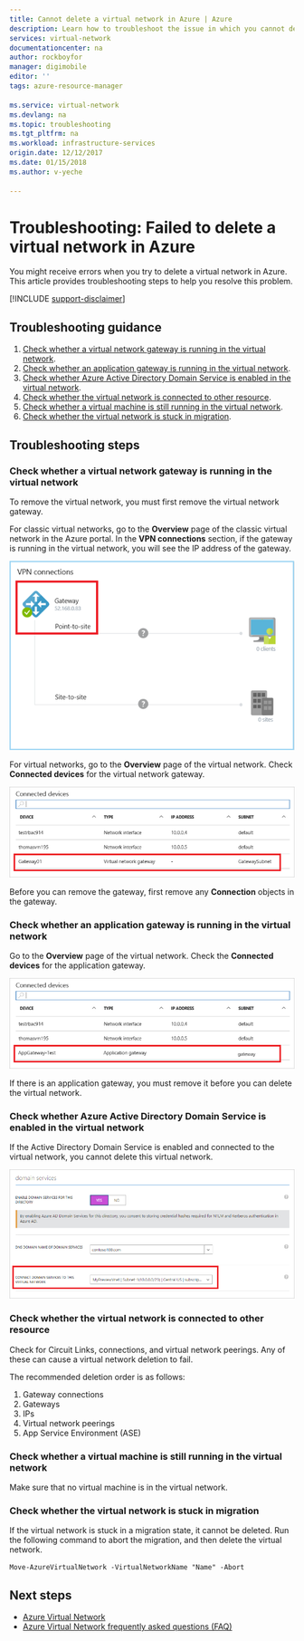```yaml
---
title: Cannot delete a virtual network in Azure | Azure
description: Learn how to troubleshoot the issue in which you cannot delete a virtual network in Azure.
services: virtual-network
documentationcenter: na
author: rockboyfor
manager: digimobile
editor: ''
tags: azure-resource-manager

ms.service: virtual-network
ms.devlang: na
ms.topic: troubleshooting
ms.tgt_pltfrm: na
ms.workload: infrastructure-services
origin.date: 12/12/2017
ms.date: 01/15/2018
ms.author: v-yeche

---
```


# Troubleshooting: Failed to delete a virtual network in Azure

You might receive errors when you try to delete a virtual network in Azure. This article provides troubleshooting steps to help you resolve this problem. 

[!INCLUDE [support-disclaimer](../../includes/support-disclaimer.md)]

## Troubleshooting guidance 

1. [Check whether a virtual network gateway is running in the virtual network](#check-whether-a-virtual-network-gateway-is-running-in-the-virtual-network).
2. [Check whether an application gateway is running in the virtual network](#check-whether-an-application-gateway-is-running-in-the-virtual-network).
3. [Check whether Azure Active Directory Domain Service is enabled in the virtual network](#check-whether-azure-active-directory-domain-service-is-enabled-in-the-virtual-network).
4. [Check whether the virtual network is connected to other resource](#check-whether-the-virtual-network-is-connected-to-other-resource).
5. [Check whether a virtual machine is still running in the virtual network](#check-whether-a-virtual-machine-is-still-running-in-the-virtual-network).
6. [Check whether the virtual network is stuck in migration](#check-whether-the-virtual-network-is-stuck-in-migration).

## Troubleshooting steps

### Check whether a virtual network gateway is running in the virtual network

To remove the virtual network, you must first remove the virtual network gateway.

For classic virtual networks, go to the **Overview** page of the classic virtual network in the Azure portal. In the **VPN connections** section, if the gateway is running in the virtual network, you will see the IP address of the gateway. 

![Check whether gateway is running](media/virtual-network-troubleshoot-cannot-delete-vnet/classic-gateway.png)

For virtual networks, go to the **Overview** page of the virtual network. Check **Connected devices** for the virtual network gateway.

![Check the connected device](media/virtual-network-troubleshoot-cannot-delete-vnet/vnet-gateway.png)

Before you can remove the gateway, first remove any **Connection** objects in the gateway. 

### Check whether an application gateway is running in the virtual network

Go to the **Overview** page of the virtual network. Check the **Connected devices** for the application gateway.

![Check the connected device](media/virtual-network-troubleshoot-cannot-delete-vnet/app-gateway.png)

If there is an application gateway, you must remove it before you can delete the virtual network.

### Check whether Azure Active Directory Domain Service is enabled in the virtual network

If the Active Directory Domain Service is enabled and connected to the virtual network, you cannot delete this virtual network. 

![Check the connected device](media/virtual-network-troubleshoot-cannot-delete-vnet/enable-domain-services.png)

<!-- Not Available on  [Disable Azure Active Directory Domain Services using the Azure portal](../active-directory-domain-services/active-directory-ds-disable-aadds.md). -->

### Check whether the virtual network is connected to other resource

Check for Circuit Links, connections, and virtual network peerings. Any of these can cause a virtual network deletion to fail. 

The recommended deletion order is as follows:

1. Gateway connections
2. Gateways
3. IPs
4. Virtual network peerings
5. App Service Environment (ASE)

### Check whether a virtual machine is still running in the virtual network

Make sure that no virtual machine is in the virtual network.

### Check whether the virtual network is stuck in migration

If the virtual network is stuck in a migration state, it cannot be deleted. Run the following command to abort the migration, and then delete the virtual network.

    Move-AzureVirtualNetwork -VirtualNetworkName "Name" -Abort

## Next steps

- [Azure Virtual Network](virtual-networks-overview.md)
- [Azure Virtual Network frequently asked questions (FAQ)](virtual-networks-faq.md)

<!--Update_Description: update meta properties, update wording -->